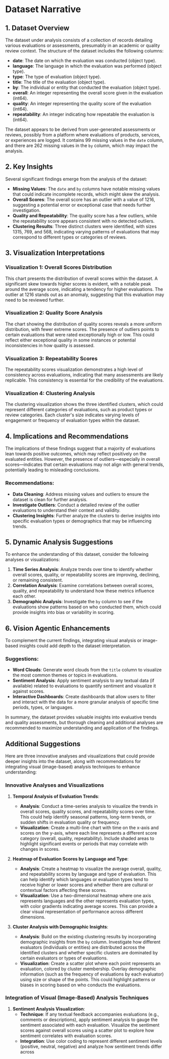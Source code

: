 # Dataset Narrative

## 1. Dataset Overview

The dataset under analysis consists of a collection of records detailing various evaluations or assessments, presumably in an academic or quality review context. The structure of the dataset includes the following columns:

- **date**: The date on which the evaluation was conducted (object type).
- **language**: The language in which the evaluation was performed (object type).
- **type**: The type of evaluation (object type).
- **title**: The title of the evaluation (object type).
- **by**: The individual or entity that conducted the evaluation (object type).
- **overall**: An integer representing the overall score given in the evaluation (int64).
- **quality**: An integer representing the quality score of the evaluation (int64).
- **repeatability**: An integer indicating how repeatable the evaluation is (int64).

The dataset appears to be derived from user-generated assessments or reviews, possibly from a platform where evaluations of products, services, or experiences are logged. It contains 99 missing values in the `date` column, and there are 262 missing values in the `by` column, which may impact the analysis.

## 2. Key Insights

Several significant findings emerge from the analysis of the dataset:

- **Missing Values**: The `date` and `by` columns have notable missing values that could indicate incomplete records, which might skew the analysis.
- **Overall Scores**: The overall score has an outlier with a value of 1216, suggesting a potential error or exceptional case that needs further investigation.
- **Quality and Repeatability**: The quality score has a few outliers, while the repeatability score appears consistent with no detected outliers.
- **Clustering Results**: Three distinct clusters were identified, with sizes 1315, 769, and 568, indicating varying patterns of evaluations that may correspond to different types or categories of reviews.

## 3. Visualization Interpretations

### Visualization 1: Overall Scores Distribution
This chart presents the distribution of overall scores within the dataset. A significant skew towards higher scores is evident, with a notable peak around the average score, indicating a tendency for higher evaluations. The outlier at 1216 stands out as an anomaly, suggesting that this evaluation may need to be reviewed further.

### Visualization 2: Quality Score Analysis
The chart showing the distribution of quality scores reveals a more uniform distribution, with fewer extreme scores. The presence of outliers points to certain evaluations that were rated exceptionally high or low. This could reflect either exceptional quality in some instances or potential inconsistencies in how quality is assessed.

### Visualization 3: Repeatability Scores
The repeatability scores visualization demonstrates a high level of consistency across evaluations, indicating that many assessments are likely replicable. This consistency is essential for the credibility of the evaluations.

### Visualization 4: Clustering Analysis
The clustering visualization shows the three identified clusters, which could represent different categories of evaluations, such as product types or review categories. Each cluster's size indicates varying levels of engagement or frequency of evaluation types within the dataset.

## 4. Implications and Recommendations

The implications of these findings suggest that a majority of evaluations lean towards positive outcomes, which may reflect positively on the evaluated entities. However, the presence of outliers—especially in overall scores—indicates that certain evaluations may not align with general trends, potentially leading to misleading conclusions.

### Recommendations:
- **Data Cleaning**: Address missing values and outliers to ensure the dataset is clean for further analysis.
- **Investigate Outliers**: Conduct a detailed review of the outlier evaluations to understand their context and validity.
- **Clustering Insights**: Further analyze the clusters to derive insights into specific evaluation types or demographics that may be influencing trends.

## 5. Dynamic Analysis Suggestions

To enhance the understanding of this dataset, consider the following analyses or visualizations:

1. **Time Series Analysis**: Analyze trends over time to identify whether overall scores, quality, or repeatability scores are improving, declining, or remaining consistent.
2. **Correlation Analysis**: Examine correlations between overall scores, quality, and repeatability to understand how these metrics influence each other.
3. **Demographic Analysis**: Investigate the `by` column to see if the evaluations show patterns based on who conducted them, which could provide insights into bias or variability in scoring.

## 6. Vision Agentic Enhancements

To complement the current findings, integrating visual analysis or image-based insights could add depth to the dataset interpretation. 

### Suggestions:
- **Word Clouds**: Generate word clouds from the `title` column to visualize the most common themes or topics in evaluations.
- **Sentiment Analysis**: Apply sentiment analysis to any textual data (if available) related to evaluations to quantify sentiment and visualize it against scores.
- **Interactive Dashboards**: Create dashboards that allow users to filter and interact with the data for a more granular analysis of specific time periods, types, or languages.

In summary, the dataset provides valuable insights into evaluative trends and quality assessments, but thorough cleaning and additional analyses are recommended to maximize understanding and application of the findings.

## Additional Suggestions
Here are three innovative analyses and visualizations that could provide deeper insights into the dataset, along with recommendations for integrating visual (image-based) analysis techniques to enhance understanding:

### Innovative Analyses and Visualizations

1. **Temporal Analysis of Evaluation Trends**:
   - **Analysis**: Conduct a time-series analysis to visualize the trends in overall scores, quality scores, and repeatability scores over time. This could help identify seasonal patterns, long-term trends, or sudden shifts in evaluation quality or frequency.
   - **Visualization**: Create a multi-line chart with time on the x-axis and scores on the y-axis, where each line represents a different score category (overall, quality, repeatability). Include shaded areas to highlight significant events or periods that may correlate with changes in scores.

2. **Heatmap of Evaluation Scores by Language and Type**:
   - **Analysis**: Create a heatmap to visualize the average overall, quality, and repeatability scores by language and type of evaluation. This can help identify which languages or evaluation types tend to receive higher or lower scores and whether there are cultural or contextual factors affecting these scores.
   - **Visualization**: Use a two-dimensional heatmap where one axis represents languages and the other represents evaluation types, with color gradients indicating average scores. This can provide a clear visual representation of performance across different dimensions.

3. **Cluster Analysis with Demographic Insights**:
   - **Analysis**: Build on the existing clustering results by incorporating demographic insights from the `by` column. Investigate how different evaluators (individuals or entities) are distributed across the identified clusters and whether specific clusters are dominated by certain evaluators or types of evaluations.
   - **Visualization**: Create a scatter plot where each point represents an evaluation, colored by cluster membership. Overlay demographic information (such as the frequency of evaluations by each evaluator) using size or shape of the points. This could highlight patterns or biases in scoring based on who conducts the evaluations.

### Integration of Visual (Image-Based) Analysis Techniques

1. **Sentiment Analysis Visualization**:
   - **Technique**: If any textual feedback accompanies evaluations (e.g., comments or descriptions), apply sentiment analysis to gauge the sentiment associated with each evaluation. Visualize the sentiment scores against overall scores using a scatter plot to explore how sentiment correlates with evaluation scores.
   - **Integration**: Use color coding to represent different sentiment levels (positive, neutral, negative) and analyze how sentiment trends differ across